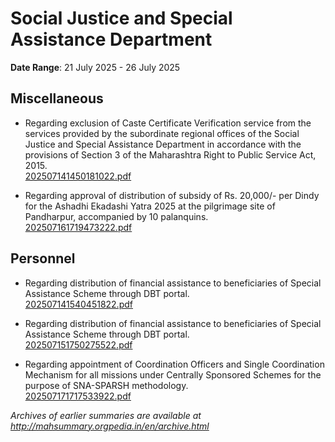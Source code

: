 # Social Justice and Special Assistance Department

**Date Range**: 21 July 2025 - 26 July 2025


## Miscellaneous
- Regarding exclusion of Caste Certificate Verification service from the services provided by the subordinate regional offices of the Social Justice and Special Assistance Department in accordance with the provisions of Section 3 of the Maharashtra Right to Public Service Act, 2015.\
  [202507141450181022.pdf](https://gr.maharashtra.gov.in/Site/Upload/Government%20Resolutions/English/202507141450181022.pdf)

- Regarding approval of distribution of subsidy of Rs. 20,000/- per Dindy for the Ashadhi Ekadashi Yatra 2025 at the pilgrimage site of Pandharpur, accompanied by 10 palanquins.\
  [202507161719473222.pdf](https://gr.maharashtra.gov.in/Site/Upload/Government%20Resolutions/English/202507161719473222.pdf)

## Personnel
- Regarding distribution of financial assistance to beneficiaries of Special Assistance Scheme through DBT portal.\
  [202507141540451822.pdf](https://gr.maharashtra.gov.in/Site/Upload/Government%20Resolutions/English/202507141540451822.pdf)

- Regarding distribution of financial assistance to beneficiaries of Special Assistance Scheme through DBT portal.\
  [202507151750275522.pdf](https://gr.maharashtra.gov.in/Site/Upload/Government%20Resolutions/English/202507151750275522.pdf)

- Regarding appointment of Coordination Officers and Single Coordination Mechanism for all missions under Centrally Sponsored Schemes for the purpose of SNA-SPARSH methodology.\
  [202507171717533922.pdf](https://gr.maharashtra.gov.in/Site/Upload/Government%20Resolutions/English/202507171717533922.pdf)


*Archives of earlier summaries are available at http://mahsummary.orgpedia.in/en/archive.html*